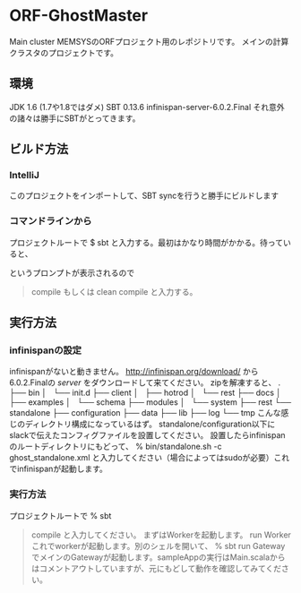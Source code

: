 ORF-GhostMaster
===============

Main cluster
MEMSYSのORFプロジェクト用のレポジトリです。
メインの計算クラスタのプロジェクトです。

環境
------
JDK 1.6 (1.7や1.8ではダメ)
SBT 0.13.6
infinispan-server-6.0.2.Final
それ意外の諸々は勝手にSBTがとってきます。


ビルド方法
-------
### IntelliJ
このプロジェクトをインポートして、SBT syncを行うと勝手にビルドします

### コマンドラインから
プロジェクトルートで
  $ sbt
と入力する。最初はかなり時間がかかる。待っていると、
  > 
というプロンプトが表示されるので
  > compile 
もしくは
  > clean compile
と入力する。


実行方法
--------
### infinispanの設定
infinispanがないと動きません。
http://infinispan.org/download/
から6.0.2.Finalの *server* をダウンロードして来てください。
zipを解凍すると、
  .
  ├── bin
  │   └── init.d
  ├── client
  │   ├── hotrod
  │   └── rest
  ├── docs
  │   ├── examples
  │   └── schema
  ├── modules
  │   └── system
  ├── rest
  └── standalone
      ├── configuration
      ├── data
      ├── lib
      ├── log
      └── tmp
こんな感じのディレクトリ構成になっているはず。
standalone/configuration以下にslackで伝えたコンフィグファイルを設置してください。
設置したらinfinispanのルートディレクトリにもどって、
  % bin/standalone.sh -c ghost_standalone.xml
と入力してください（場合によってはsudoが必要）これでinfinispanが起動します。

### 実行方法
プロジェクトルートで
  % sbt
  > compile
と入力してください。
まずはWorkerを起動します。
  >run Worker
これでworkerが起動します。別のシェルを開いて、
  % sbt
  > run Gateway
でメインのGatewayが起動します。sampleAppの実行はMain.scalaからはコメントアウトしていますが、元にもどして動作を確認してみてください。
  
